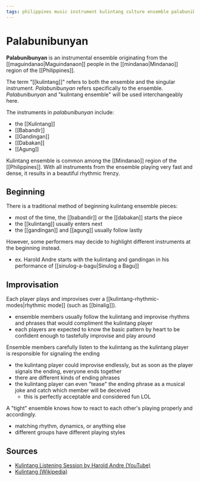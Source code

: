```yaml
---
tags: philippines music instrument kulintang culture ensemble palabunibunyan
---
```


# Palabunibunyan

**Palabunibunyan** is an instrumental ensemble originating from the [[maguindanao|Maguindanaon]] people in the [[mindanao|Mindanao]] region of the [[Philippines]].

The term "[[kulintang]]" refers to both the ensemble and the singular instrument. _Palabunibunyan_ refers specifically to the ensemble. _Palabunibunyan_ and "kulintang ensemble" will be used interchangeably here.

The instruments in _palabunibunyan_ include:

- the [[Kulintang]]
- [[Babandir]]
- [[Gandingan]]
- [[Dabakan]]
- [[Agung]]

Kulintang ensemble is common among the [[Mindanao]] region of the [[Philippines]]. With all instruments from the ensemble playing very fast and dense, it results in a beautiful rhythmic frenzy.

## Beginning

There is a traditional method of beginning kulintang ensemble pieces:

- most of the time, the [[babandir]] or the [[dabakan]] starts the piece
- the [[kulintang]] usually enters next
- the [[gandingan]] and [[agung]] usually follow lastly

However, some performers may decide to highlight different instruments at the beginning instead.

- ex. Harold Andre starts with the kulintang and gandingan in his performance of [[sinulog-a-bagu|Sinulog a Bagu]]

## Improvisation

Each player plays and improvises over a [[kulintang-rhythmic-modes|rhythmic mode]] (such as [[binalig]]).

- ensemble members usually follow the kulintang and improvise rhythms and phrases that would compliment the kulintang player
- each players are expected to know the basic pattern by heart to be confident enough to tastefully improvise and play around

Ensemble members carefully listen to the kulintang as the kulintang player is responsible for signaling the ending

- the kulintang player could improvise endlessly, but as soon as the player signals the ending, everyone ends together
- there are different kinds of ending phrases
- the kulintang player can even "tease" the ending phrase as a musical joke and catch which member will be deceived
  - this is perfectly acceptable and considered fun LOL

A "tight" ensemble knows how to react to each other's playing properly and accordingly.

- matching rhythm, dynamics, or anything else
- different groups have different playing styles

## Sources

- [Kulintang Listening Session by Harold Andre (YouTube)](https://www.youtube.com/watch?v=7b7iDVjvxPs)
- [Kulintang (Wikipedia)](https://en.wikipedia.org/wiki/Kulintang)
